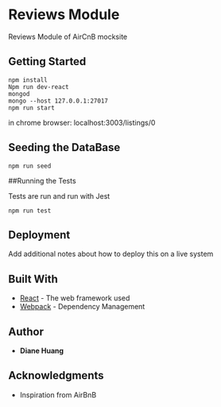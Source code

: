 # Reviews Module

Reviews Module of AirCnB mocksite

## Getting Started

````
npm install
Npm run dev-react
mongod
mongo --host 127.0.0.1:27017
npm run start
`````

in chrome browser: localhost:3003/listings/0

## Seeding the DataBase

```
npm run seed
```
##Running the Tests

Tests are run and run with Jest
```
npm run test
```
## Deployment

Add additional notes about how to deploy this on a live system

## Built With

* [React]() - The web framework used
* [Webpack]() - Dependency Management

## Author

* **Diane Huang**

## Acknowledgments

* Inspiration from AirBnB


